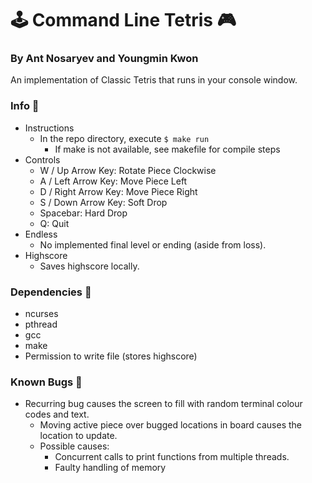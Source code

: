 # 🕹 Command Line Tetris 🎮
### By Ant Nosaryev and Youngmin Kwon
An implementation of Classic Tetris that runs in your console window.

### Info 📰
- Instructions
  - In the repo directory, execute `$ make run`
    - If make is not available, see makefile for compile steps
- Controls
  - W / Up Arrow Key: Rotate Piece Clockwise
  - A / Left Arrow Key: Move Piece Left
  - D / Right Arrow Key: Move Piece Right
  - S / Down Arrow Key: Soft Drop
  - Spacebar: Hard Drop
  - Q: Quit
- Endless
  - No implemented final level or ending (aside from loss).
- Highscore
  - Saves highscore locally.

### Dependencies 🛒
- ncurses
- pthread
- gcc
- make
- Permission to write file (stores highscore)

### Known Bugs 👾
- Recurring bug causes the screen to fill with random terminal colour codes and text.
  - Moving active piece over bugged locations in board causes the location to update.
  - Possible causes:
    - Concurrent calls to print functions from multiple threads.
    - Faulty handling of memory
